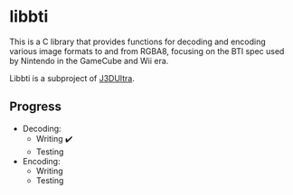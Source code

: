 # libbti
This is a C library that provides functions for decoding and encoding various image formats to and from RGBA8, focusing on the BTI spec used by Nintendo in the GameCube and Wii era.

Libbti is a subproject of [J3DUltra](https://github.com/Sage-of-Mirrors/J3DUltra).

## Progress
* Decoding:
  * Writing ✔️
  * Testing
* Encoding:
  * Writing
  * Testing 
